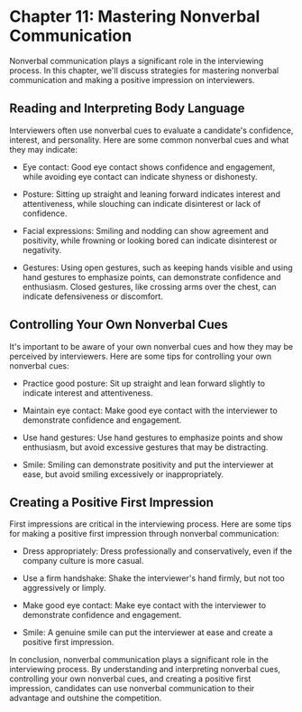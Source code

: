 Chapter 11: Mastering Nonverbal Communication
=============================================

Nonverbal communication plays a significant role in the interviewing process. In this chapter, we'll discuss strategies for mastering nonverbal communication and making a positive impression on interviewers.

Reading and Interpreting Body Language
--------------------------------------

Interviewers often use nonverbal cues to evaluate a candidate's confidence, interest, and personality. Here are some common nonverbal cues and what they may indicate:

* Eye contact: Good eye contact shows confidence and engagement, while avoiding eye contact can indicate shyness or dishonesty.

* Posture: Sitting up straight and leaning forward indicates interest and attentiveness, while slouching can indicate disinterest or lack of confidence.

* Facial expressions: Smiling and nodding can show agreement and positivity, while frowning or looking bored can indicate disinterest or negativity.

* Gestures: Using open gestures, such as keeping hands visible and using hand gestures to emphasize points, can demonstrate confidence and enthusiasm. Closed gestures, like crossing arms over the chest, can indicate defensiveness or discomfort.

Controlling Your Own Nonverbal Cues
-----------------------------------

It's important to be aware of your own nonverbal cues and how they may be perceived by interviewers. Here are some tips for controlling your own nonverbal cues:

* Practice good posture: Sit up straight and lean forward slightly to indicate interest and attentiveness.

* Maintain eye contact: Make good eye contact with the interviewer to demonstrate confidence and engagement.

* Use hand gestures: Use hand gestures to emphasize points and show enthusiasm, but avoid excessive gestures that may be distracting.

* Smile: Smiling can demonstrate positivity and put the interviewer at ease, but avoid smiling excessively or inappropriately.

Creating a Positive First Impression
------------------------------------

First impressions are critical in the interviewing process. Here are some tips for making a positive first impression through nonverbal communication:

* Dress appropriately: Dress professionally and conservatively, even if the company culture is more casual.

* Use a firm handshake: Shake the interviewer's hand firmly, but not too aggressively or limply.

* Make good eye contact: Make eye contact with the interviewer to demonstrate confidence and engagement.

* Smile: A genuine smile can put the interviewer at ease and create a positive first impression.

In conclusion, nonverbal communication plays a significant role in the interviewing process. By understanding and interpreting nonverbal cues, controlling your own nonverbal cues, and creating a positive first impression, candidates can use nonverbal communication to their advantage and outshine the competition.
